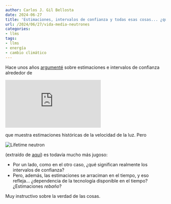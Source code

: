 ```yaml
---
author: Carlos J. Gil Bellosta
date: 2024-06-27
title: 'Estimaciones, intervalos de confianza y todas esas cosas... ¿qué significan realmente?'
url: /2024/06/27/vida-media-neutrones
categories:
- llms
tags:
- llms
- energía
- cambio climático
---
```


Hace unos años [argumenté](/2020/10/26/intervalos-de-confianza-y-la-velocidad-de-la-luz/)
sobre estimaciones e intervalos de confianza alrededor de

![Speed of light](https://www.cairn-int.info/loadimg.php?FILE=E_ANSO/E_ANSO_132/E_ANSO_132_0359/E_ANSO_132_0359_img009.jpg#center)

que muestra estimaciones históricas de la velocidad de la luz. Pero

![Lifetime neutron](/wp-uploads/2024/neutron-lifetime.png#center)

(extraído de [aquí](https://commons.wikimedia.org/wiki/File:Evolution_of_the_value_of_the_neutron_lifetime_evaluated_by_the_Particle_Data_Group_as_a_function_of_time_(2020).png))
es todavía mucho más jugoso:

- Por un lado, como en el otro caso, ¿qué significan realmente los intervalos de confianza?
- Pero, además, las estimaciones se arraciman en el tiempo, y eso refleja... ¿dependencia de la tecnología disponible en el tiempo? ¿Estimaciones _rebaño_?

Muy instructivo sobre la verdad de las cosas.

